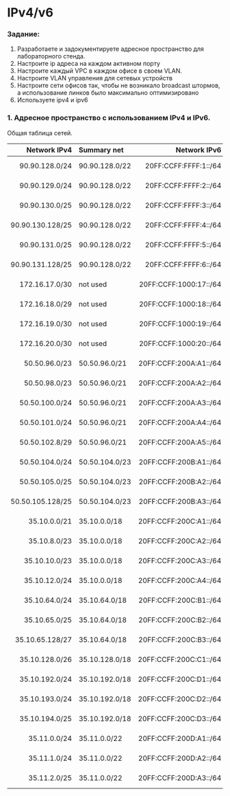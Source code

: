 #  IPv4/v6

###  Задание:

1. Разработаете и задокументируете адресное пространство для лабораторного стенда.
2. Настроите ip адреса на каждом активном порту
3. Настроите каждый VPC в каждом офисе в своем VLAN.
4. Настроите VLAN управления для сетевых устройств
5. Настроите сети офисов так, чтобы не возникало broadcast штормов, а использование линков было максимально оптимизировано
6. Используете ipv4 и ipv6


###  1. Адресное пространство с использованием IPv4 и IPv6.


  Общая таблица сетей.

| Network IPv4     | Summary net    | Network IPv6             | Summary net         | Description   | Eq&port         |
|-----------------:|:---------------|-------------------------:|:--------------------|:-------------:|-----------------|
| 90.90.128.0/24   | 90.90.128.0/22 | 20FF:CCFF:FFFF:1::/64    | 20FF:CCFF:FFFF::/48 | ISP network   | R17e0/1 R18e0/1 |
| 90.90.129.0/24   | 90.90.128.0/22 | 20FF:CCFF:FFFF:2::/64    | 20FF:CCFF:FFFF::/48 | ISP network   | R17e0/2 R19e0/2 |
| 90.90.130.0/25   | 90.90.128.0/22 | 20FF:CCFF:FFFF:3::/64    | 20FF:CCFF:FFFF::/48 | ISP network   | R18e0/2 R20e0/2 |
| 90.90.130.128/25 | 90.90.128.0/22 | 20FF:CCFF:FFFF:4::/64    | 20FF:CCFF:FFFF::/48 | ISP network   | R19e0/1 R20e0/1 |
| 90.90.131.0/25   | 90.90.128.0/22 | 20FF:CCFF:FFFF:5::/64    | 20FF:CCFF:FFFF::/48 | ISP network   | R17e0/3 R20e0/3 |
| 90.90.131.128/25 | 90.90.128.0/22 | 20FF:CCFF:FFFF:6::/64    | 20FF:CCFF:FFFF::/48 | ISP network   | R18e0/3 R19e0/3 |
| 172.16.17.0/30   | not used       | 20FF:CCFF:1000:17::/64   | not used            | to Internet   | R5e0/0  R17e0/0 |
| 172.16.18.0/29   | not used       | 20FF:CCFF:1000:18::/64   | not used            | to Internet   | R9e0/0  R18e0/0 |
| 172.16.19.0/30   | not used       | 20FF:CCFF:1000:19::/64   | not used            | to Internet   | R1e0/0  R19e0/0 |
| 172.16.20.0/30   | not used       | 20FF:CCFF:1000:20::/64   | not used            | to Internet   | R13e0/0 R20e0/0 |
| 50.50.96.0/23    | 50.50.96.0/21  | 20FF:CCFF:200A:A1::/64   | 20FF:CCFF:200A::/48 | Трум-пум      | R9e0/1  R12e0/1 |
| 50.50.98.0/23    | 50.50.96.0/21  | 20FF:CCFF:200A:A2::/64   | 20FF:CCFF:200A::/48 | Трум-пум      | R11e0/0 R12e0/0 |
| 50.50.100.0/24   | 50.50.96.0/21  | 20FF:CCFF:200A:A3::/64   | 20FF:CCFF:200A::/48 | Трум-пум      | R9e0/2  R10e0/2 |
| 50.50.101.0/24   | 50.50.96.0/21  | 20FF:CCFF:200A:A4::/64   | 20FF:CCFF:200A::/48 | Трум-пум      | R10e0/1 R11e0/1 |
| 50.50.102.8/29   | 50.50.96.0/21  | 20FF:CCFF:200A:A5::/64   | 20FF:CCFF:200A::/48 | Трум-пум      | R9e0/3  R11e0/3 |
| 50.50.104.0/24   | 50.50.104.0/23 | 20FF:CCFF:200B:A1::/64   | 20FF:CCFF:200B::/48 | Трам-пам      | R5e0/2  R7e0/2  |
| 50.50.105.0/25   | 50.50.104.0/23 | 20FF:CCFF:200B:A2::/64   | 20FF:CCFF:200B::/48 | Трам-пам      | R5e0/1  R6e0/1  |
| 50.50.105.128/25 | 50.50.104.0/23 | 20FF:CCFF:200B:A3::/64   | 20FF:CCFF:200B::/48 | Трам-пам      | R6e0/0  R7e0/0  |
| 35.10.0.0/21     | 35.10.0.0/18   | 20FF:CCFF:200C:A1::/64   | 20FF:CCFF:200C::/48 | Трым-пым A0   | R1e0/2  R3e0/2  |
| 35.10.8.0/23     | 35.10.0.0/18   | 20FF:CCFF:200C:A2::/64   | 20FF:CCFF:200C::/48 | Трым-пым A0   | R1e0/1  R2e0/1  |
| 35.10.10.0/23    | 35.10.0.0/18   | 20FF:CCFF:200C:A3::/64   | 20FF:CCFF:200C::/48 | Трым-пым A0   | R2e0/3  R4e0/3  |
| 35.10.12.0/24    | 35.10.0.0/18   | 20FF:CCFF:200C:A4::/64   | 20FF:CCFF:200C::/48 | Трым-пым A0   | R3e0/0  R4e0/0  |
| 35.10.64.0/24    | 35.10.64.0/18  | 20FF:CCFF:200C:B1::/64   | 20FF:CCFF:200C::/48 | Трым-пым A42  | R3e0/1  R8e0/1  |
| 35.10.65.0/25    | 35.10.64.0/18  | 20FF:CCFF:200C:B2::/64   | 20FF:CCFF:200C::/48 | Трым-пым A42  | R3e0/3  R14e0/3 |
| 35.10.65.128/27  | 35.10.64.0/18  | 20FF:CCFF:200C:B3::/64   | 20FF:CCFF:200C::/48 | Трым-пым A42  | R8e0/0  R14e0/0 |
| 35.10.128.0/26   | 35.10.128.0/18 | 20FF:CCFF:200C:C1::/64   | 20FF:CCFF:200C::/48 | Трым-пым A10  | R2e0/0  R24e0/0 |
| 35.10.192.0/24   | 35.10.192.0/18 | 20FF:CCFF:200C:D1::/64   | 20FF:CCFF:200C::/48 | Трым-пым_2 A0 | R22e0/1 R24e0/1 |
| 35.10.193.0/24   | 35.10.192.0/18 | 20FF:CCFF:200C:D2::/64   | 20FF:CCFF:200C::/48 | Трым-пым_2 A0 | R23e0/2 R24e0/2 |
| 35.10.194.0/25   | 35.10.192.0/18 | 20FF:CCFF:200C:D3::/64   | 20FF:CCFF:200C::/48 | Трым-пым_2 A0 | R22e0/0 R23e0/0 |
| 35.11.0.0/24     | 35.11.0.0/22   | 20FF:CCFF:200D:A1::/64   | 20FF:CCFF:200D::/48 | Трям-пам A0   | R13e0/2 R15e0/2 |
| 35.11.1.0/24     | 35.11.0.0/22   | 20FF:CCFF:200D:A2::/64   | 20FF:CCFF:200D::/48 | Трям-пам A0   | R13e0/1 R16e0/1 |
| 35.11.2.0/25     | 35.11.0.0/22   | 20FF:CCFF:200D:A3::/64   | 20FF:CCFF:200D::/48 | Трям-пам A0   | R15e0/0 R16e0/0 |
